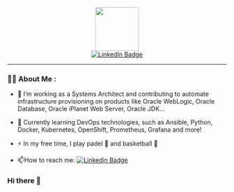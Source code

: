 <div id="header" align="center">
  <img src="https://media.giphy.com/media/jdPMeyv9rn0hZHh8n9/giphy.gif" width="100"/>
  <div id="badges">
    <a href="https://www.linkedin.com/in/danielbenitezaguila/">
      <img src="https://img.shields.io/badge/LinkedIn-blue?style=for-the-badge&logo=linkedin&logoColor=white" alt="LinkedIn Badge"/>
    </a>
  </div>
  <img src="https://komarev.com/ghpvc/?username=dbeniteza&style=flat-square&color=blue" alt=""/>
</div>

---

### :man_technologist: About Me :
- :telescope: I’m working as a Systems Architect and contributing to automate infrastructure provisioning on products like Oracle WebLogic, Oracle Database, Oracle iPlanet Web Server, Oracle JDK...

- :seedling: Currently learning DevOps technologies, such as Ansible, Python, Docker, Kubernetes, OpenShift, Prometheus, Grafana and more!

- :zap: In my free time, I play padel :tennis: and basketball :basketball:

- :mailbox:How to reach me: [![Linkedin Badge](https://img.shields.io/badge/-danielbenitezaguila-blue?style=flat&logo=Linkedin&logoColor=white)](https://www.linkedin.com/in/danielbenitezaguila)


### Hi there 👋
<!--
**dbeniteza/dbeniteza** is a ✨ _special_ ✨ repository because its `README.md` (this file) appears on your GitHub profile.

Here are some ideas to get you started:

- 🔭 I’m currently working on ...
- 🌱 I’m currently learning ...
- 👯 I’m looking to collaborate on ...
- 🤔 I’m looking for help with ...
- 💬 Ask me about ...
- 📫 How to reach me: ...
- 😄 Pronouns: ...
- ⚡ Fun fact: ...
-->
